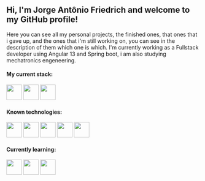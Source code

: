 
## Hi, I'm Jorge Antônio Friedrich and welcome to my GitHub profile!
Here you can see all my personal projects, the finished ones, that ones that i gave up, and the ones that i'm still working on, you can see in the description of them which one is which. I'm currently working as a Fullstack developer using Angular 13 and Spring boot, i am also studying mechatronics engeneering.

#### My current stack: 
<span>
  <img src="https://cdn.jsdelivr.net/gh/devicons/devicon/icons/java/java-original.svg" width="40" heigth="40"/>
  <img src="https://cdn.jsdelivr.net/gh/devicons/devicon/icons/angularjs/angularjs-original.svg" width="40" heigth="40"/>
  <img src="https://cdn.jsdelivr.net/gh/devicons/devicon/icons/postgresql/postgresql-plain.svg" width="40" heigth="40"/>
</span>

#### Known technologies: 
<span>
  <img src="https://cdn.jsdelivr.net/gh/devicons/devicon/icons/java/java-original.svg" width="40" heigth="40"/>
  <img src="https://cdn.jsdelivr.net/gh/devicons/devicon/icons/angularjs/angularjs-original.svg" width="40" heigth="40"/>
  <img src="https://cdn.jsdelivr.net/gh/devicons/devicon/icons/css3/css3-original.svg" width="40" heigth="40"/>
  <img src="https://cdn.jsdelivr.net/gh/devicons/devicon/icons/ubuntu/ubuntu-plain.svg" width="40" heigth="40"/>
  <img src="https://cdn.jsdelivr.net/gh/devicons/devicon/icons/html5/html5-plain.svg" width="40" heigth="40"/>
</span>

#### Currently learning:
<span>
  <img src="https://cdn.jsdelivr.net/gh/devicons/devicon/icons/csharp/csharp-original.svg" width="40" heigth="40"/>
  <img src="https://cdn.jsdelivr.net/gh/devicons/devicon/icons/cplusplus/cplusplus-original.svg" width="40" heigth="40"/>
  <img src="https://cdn.jsdelivr.net/gh/devicons/devicon/icons/arduino/arduino-original-wordmark.svg" width="40" heigth="40"/>

</span>  

